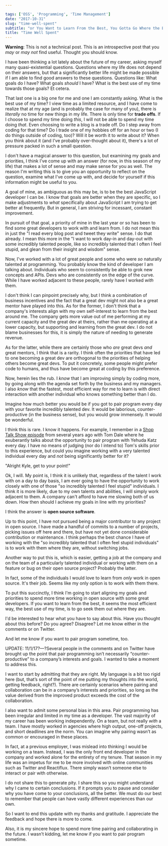 ```yaml
---

tags: ['OSS', 'Programming', 'Time Management']
date: "2017-10-31"
slug: "time-well-spent"
subtitle: "or You Want to Learn From the Best, You Gotta Go Where the Best Are"
title: "Time Well Spent"
---
```


**Warning**: This is not a technical post. This is an introspective post that you _may_ or _may not_ find useful. Thought you should know.

I have been thinking a lot lately about the future of my career, asking myself many quasi-existential questions. Questions where my life does not depend on their answers, but that a significantly better life might be made possible if I am able to find good answers to these questions. Questions like: What goals do I have? What goals _should_ I have? What is the best use of my time towards those goals? Et cetera.

That last one is a big one for me and one I am constantly asking. What is the best use of my time? I view time as a limited resource, and I have come to realize that at my age (and is probably the case for many of you), there is _literally_ no time for new things in my life. There is only time for **trade offs**. If I choose to spend my time doing _this_, I will not be able to spend my time doing _that_. Even choosing to write a blog is a trade off. Do I step away from coding for that time? Do I trade one of my hobbies off for an hour or two (I do things outside of coding, too)? Will it be worth it to write about it? When you think about it (and I've probably over-thought about it), there's a lot of pressure packed in such a small question.

I don't have a magical answer to this question, but examining my goals and priorities, I think I've come up with an answer (for now, in this season of my life) that makes a lot of sense and may make sense for you as well. The reason I'm writing this is to give you an opportunity to reflect on the question, examine what I've come up with, and decide for yourself if this information might be useful to you.

A goal of mine, as ambiguous as this may be, is to be the best JavaScript developer I can be. I know that goals are better when they are specific, so I make adjustments to _what_ specifically about JavaScript I am trying to get better at frequently. But in general, I am striving for incessant, constant improvement.

In pursuit of that goal, a priority of mine in the last year or so has been to find some great developers to work with and learn from. I do not mean this in just the "I read every blog post and tweet they write" sense. I do that already. I mean this more in the "I want to work day-in and day-out with some incredibly talented people, like so incredibly talented that I often I feel stupid, and glean from their insight and wisdom" sense.

Now, I've worked with a lot of great people and some who were _so_ naturally talented at programming. You probably know the kind of developer I am talking about. Individuals who seem to consistently be able to grok new concepts and APIs. Devs who are consistently on the edge of the curve. While I have worked adjacent to these people, rarely have I worked _with_ them.

I don't think I can pinpoint precisely why, but I think a combination of business incentives and the fact that a great dev might not also be a great mentor have played into this. As for the former, I don't think that a company's interests align with my own self-interest to learn from the best around me. The company gets more value out of me performing at my current capacity and the great dev at theirs, rather than me operating at a lower capacity, but supporting and learning from the great dev. I do not blame businesses for this, it is simply the nature of needing to generate revenue.

As for the latter, while there are certainly those who _are_ great devs _and_ great mentors, I think that is a rarity. I think often the priorities that have led to one becoming a great dev are orthogonal to the priorities of helping others become great devs. To put it concretely, some people might prefer code to humans, and thus have become great at coding by this preference.

Now, herein lies the rub. I _know_ that I am improving simply by coding more, by going along with the agenda set forth by the business and my managers. I also _know_ that the fastest, most efficient way for me to learn is with direct interaction with another individual who knows something better than I do.

Imagine how much better you would be if you got to pair program every day with your favorite incredibly talented dev. It would be laborious, counter-productive (in the business sense), but you would grow immensely. It would be wonderful.

I think this is rare. I know it happens. For example, I remember in a [Shop Talk Show episode](http://shoptalkshow.com/episodes/147-tom-dale/) from several years ago with Tom Dale where he exuberantly talks about the opportunity to pair program with Yehuda Katz every day. I have no means of judging (nor do I intend to) Tom's skills prior to this experience, but could you imagine working with a very talented individual every day and _not_ being significantly better for it?

"Alright Kyle, get to your point!"

Ok, I will. My point is, I think it is unlikely that, regardless of the talent I work with on a day to day basis, I am ever going to have the opportunity to work closely with one of those "so incredibly talented I feel stupid" individuals. I think it is more likely, due to my own talents and abilities, I will simply work adjacent to them. A company can't afford to have me slowing both of us down. How then should I achieve my goals in line with my priorities?

I think the answer is **open source software**.

Up to this point, I have not pursued being a major contributor to any project in open source. I have made a handful of commits to a number of projects, picking issues off here and there, but have not yet done considerable contribution or maintenance. I think perhaps the best chance I have of working with the "so incredibly talented that I often feel stupid individuals" is to work with them where they are, without switching jobs.

Another way to put this is, which is easier, getting a job at the company and on the team of a particularly talented individual or working with them on a feature or bug on their open source project? Probably the latter.

In fact, some of the individuals I would love to learn from _only_ work in open source. It's their job. Seems like my only option is to work with them there.

To put this succinctly, I think I'm going to start aligning my goals and priorities to spend more time working in open source with some great developers. If you want to learn from the best, it seems the most efficient way, the best use of my time, is to go seek them out where they are.

I'd be interested to hear what you have to say about this. Have you thought about this before? Do you agree? Disagree? Let me know either in the comments or on Twitter.

And let me know if you want to pair program sometime, too.

UPDATE: 11/1/17?—?Several people in the comments and on Twitter have brought up the point that pair programming isn’t necessarily “counter-productive” to a company’s interests and goals. I wanted to take a moment to address this.

I want to start by admitting that they are right. My language is a bit too rigid here (but, that’s sort of the point of me putting my thoughts into the world, getting feedback, right?). There are certainly scenarios where pairing and collaboration can be in a company’s interests and priorities, so long as the value derived from the improved product exceeds the cost of the collaboration.

I also want to admit some personal bias in this area. Pair programming has been irregular and limited in my time as a developer. The vast majority of my career has been working independently. On a team, but not really _with_ a team. I have mostly worked in agencies where high output, one-off projects, and short deadlines are the norm. You can imagine why pairing wasn’t as common or encouraged in these places.

In fact, at a previous employer, I was mislead into thinking I would be working on a team. Instead, I was the only front end developer in the company and worked alone for the entirety of my tenure. That season in my life was an impetus for me to be more involved with online communities such as Twitter and Reactiflux. There simply wasn’t someone else to interact or pair with otherwise.

I do not share this to generate pity. I share this so you might understand why I came to certain conclusions. If it prompts you to pause and consider why you have come to your conclusions, all the better. We must do our best to remember that people can have vastly different experiences than our own.

So I want to end this update with my thanks and gratitude. I appreciate the feedback and hope there is more to come.

Also, it is my sincere hope to spend more time pairing and collaborating in the future. I wasn’t kidding, let me know if you want to pair program sometime.
